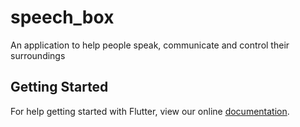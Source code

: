 # speech_box

An application to help people speak, communicate and control their surroundings

## Getting Started

For help getting started with Flutter, view our online
[documentation](https://flutter.io/).
